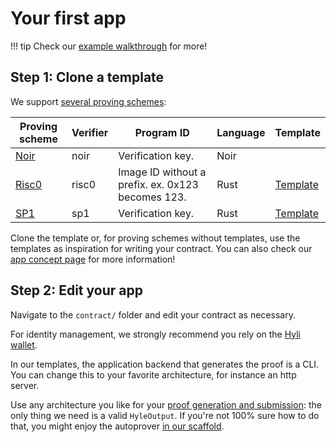 # Your first app

!!! tip
    Check our [example walkthrough](./example/index.md) for more!

## Step 1: Clone a template

We support [several proving schemes](../reference/supported-proving-schemes.md):

| Proving scheme | Verifier | Program ID | Language | Template |
|----------------|----------|---------------------------------------------------|---|---|
| [Noir](https://noir-lang.org/docs/)     | noir     | Verification key. | Noir | |
| [Risc0](https://risc0.com/docs/)    | risc0    | Image ID without a prefix. ex. 0x123 becomes 123. | Rust | [Template](https://github.com/hyli-org/template-risc0)|
| [SP1](https://docs.succinct.xyz/docs/sp1/introduction)        | sp1   | Verification key.       | Rust | [Template](https://github.com/hyli-org/template-sp1)|

Clone the template or, for proving schemes without templates, use the templates as inspiration for writing your contract. You can also check our [app concept page](../concepts/apps.md.md) for more information!

## Step 2: Edit your app

Navigate to the `contract/` folder and edit your contract as necessary.

For identity management, we strongly recommend you rely on the [Hyli wallet](../concept/identity.md).

In our templates, the application backend that generates the proof is a CLI. You can change this to your favorite architecture, for instance an http server.

Use any architecture you like for your [proof generation and submission](../concepts/proof-generation.md): the only thing we need is a valid `HyleOutput`. If you're not 100% sure how to do that, you might enjoy the autoprover [in our scaffold](./scaffold.md).
